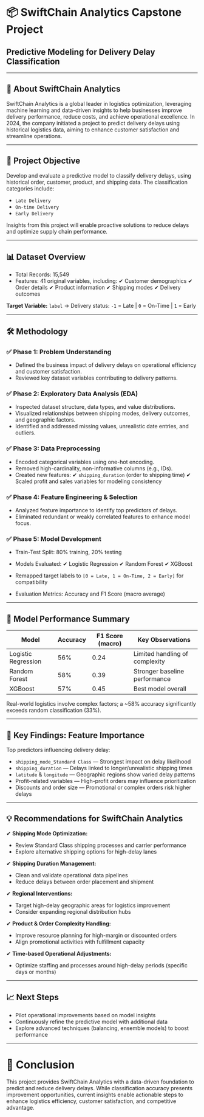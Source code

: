 # 📦 **SwiftChain Analytics Capstone Project**

## Predictive Modeling for Delivery Delay Classification

---

## 🏢 **About SwiftChain Analytics**

SwiftChain Analytics is a global leader in logistics optimization, leveraging machine learning and data-driven insights to help businesses improve delivery performance, reduce costs, and achieve operational excellence. In 2024, the company initiated a project to predict delivery delays using historical logistics data, aiming to enhance customer satisfaction and streamline operations.

---

## 🎯 **Project Objective**

Develop and evaluate a predictive model to classify delivery delays, using historical order, customer, product, and shipping data. The classification categories include:

* `Late Delivery`
* `On-time Delivery`
* `Early Delivery`

Insights from this project will enable proactive solutions to reduce delays and optimize supply chain performance.

---

## 📊 **Dataset Overview**

* Total Records: 15,549
* Features: 41 original variables, including:
  ✔ Customer demographics
  ✔ Order details
  ✔ Product information
  ✔ Shipping modes
  ✔ Delivery outcomes

**Target Variable:**
`label` → Delivery status:
`-1` = Late | `0` = On-Time | `1` = Early

---

## 🛠 **Methodology**

### ✅ Phase 1: Problem Understanding

* Defined the business impact of delivery delays on operational efficiency and customer satisfaction.
* Reviewed key dataset variables contributing to delivery patterns.

### ✅ Phase 2: Exploratory Data Analysis (EDA)

* Inspected dataset structure, data types, and value distributions.
* Visualized relationships between shipping modes, delivery outcomes, and geographic factors.
* Identified and addressed missing values, unrealistic date entries, and outliers.

### ✅ Phase 3: Data Preprocessing

* Encoded categorical variables using one-hot encoding.
* Removed high-cardinality, non-informative columns (e.g., IDs).
* Created new features:
  ✔ `shipping_duration` (order to shipping time)
  ✔ Scaled profit and sales variables for modeling consistency

### ✅ Phase 4: Feature Engineering & Selection

* Analyzed feature importance to identify top predictors of delays.
* Eliminated redundant or weakly correlated features to enhance model focus.

### ✅ Phase 5: Model Development

* Train-Test Split: 80% training, 20% testing

* Models Evaluated:
  ✔ Logistic Regression
  ✔ Random Forest
  ✔ XGBoost

* Remapped target labels to `[0 = Late, 1 = On-Time, 2 = Early]` for compatibility

* Evaluation Metrics: Accuracy and F1 Score (macro average)

---

## 🧮 **Model Performance Summary**

| Model               | Accuracy | F1 Score (macro) | Key Observations               |
| ------------------- | -------- | ---------------- | ------------------------------ |
| Logistic Regression | 56%      | 0.24             | Limited handling of complexity |
| Random Forest       | 58%      | 0.39             | Stronger baseline performance  |
| XGBoost             | 57%      | 0.45             | Best model overall             |

Real-world logistics involve complex factors; a \~58% accuracy significantly exceeds random classification (33%).

---

## 🔑 **Key Findings: Feature Importance**

Top predictors influencing delivery delay:

* `shipping_mode_Standard Class` — Strongest impact on delay likelihood
* `shipping_duration` — Delays linked to longer/unrealistic shipping times
* `latitude` & `longitude` — Geographic regions show varied delay patterns
* Profit-related variables — High-profit orders may influence prioritization
* Discounts and order size — Promotional or complex orders risk higher delays

---

## 💡 **Recommendations for SwiftChain Analytics**

✔ **Shipping Mode Optimization:**

* Review Standard Class shipping processes and carrier performance
* Explore alternative shipping options for high-delay lanes

✔ **Shipping Duration Management:**

* Clean and validate operational data pipelines
* Reduce delays between order placement and shipment

✔ **Regional Interventions:**

* Target high-delay geographic areas for logistics improvement
* Consider expanding regional distribution hubs

✔ **Product & Order Complexity Handling:**

* Improve resource planning for high-margin or discounted orders
* Align promotional activities with fulfillment capacity

✔ **Time-based Operational Adjustments:**

* Optimize staffing and processes around high-delay periods (specific days or months)

---

## 📈 **Next Steps**

* Pilot operational improvements based on model insights
* Continuously refine the predictive model with additional data
* Explore advanced techniques (balancing, ensemble models) to boost performance

---

# 🏁 **Conclusion**

This project provides SwiftChain Analytics with a data-driven foundation to predict and reduce delivery delays. While classification accuracy presents improvement opportunities, current insights enable actionable steps to enhance logistics efficiency, customer satisfaction, and competitive advantage.
